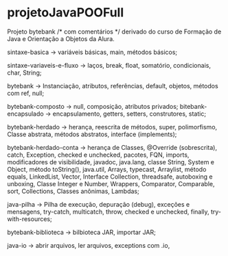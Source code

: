 # projetoJavaPOOFull
Projeto bytebank /* com comentários */ derivado do curso de Formação de Java e Orientação a Objetos da Alura.

sintaxe-basica -> variáveis básicas, main, métodos básicos;

sintaxe-variaveis-e-fluxo -> laços, break, float, somatório, condicionais, char, String;

bytebank -> Instanciação, atributos, referências, default, objetos, métodos com ref, null;

bytebank-composto -> null, composição, atributos privados;
bitebank-encapsulado -> encapsulamento, getters, setters, construtores, static;

bytebank-herdado -> herança, reescrita de métodos, super, polimorfismo, Classe abstrata, métodos abstratos, interface (implements);

bytebank-herdado-conta -> herança de Classes, @Override (sobrescrita), catch, Exception, checked e unchecked, pacotes, FQN, imports, modificadores de visibilidade, 
javadoc, java.lang, classe String, System e Object, método toString(), java.util, Arrays, typecast, Arraylist, método equals, 
LinkedList, Vector, Interface Collection, threadsafe, autoboxing e unboxing, Classe Integer e Number, Wrappers, Comparator, Comparable, 
sort, Collections, Classes anônimas, Lambdas;

java-pilha -> Pilha de execução, depuração (debug), exceções e mensagens, try-catch, multicatch, throw, checked e unchecked, finally, try-with-resources;

bytebank-biblioteca -> bilbioteca JAR, importar JAR;

java-io -> abrir arquivos, ler arquivos, exceptions com .io, 

